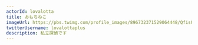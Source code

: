 ```yaml
---
actorId: lovalotta
title: おもちねこ
imageUrl: https://pbs.twimg.com/profile_images/896732371529064448/QfisUA9n_400x400.jpg
twitterUsername: lovalottaplus
description: 私立探偵です
---
```

